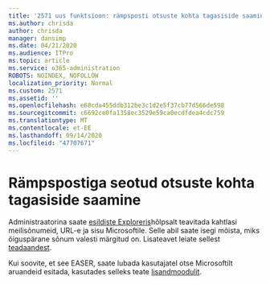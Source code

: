 ```yaml
---
title: '2571 uus funktsioon: rämpsposti otsuste kohta tagasiside saamine'
ms.author: chrisda
author: chrisda
manager: dansimp
ms.date: 04/21/2020
ms.audience: ITPro
ms.topic: article
ms.service: o365-administration
ROBOTS: NOINDEX, NOFOLLOW
localization_priority: Normal
ms.custom: 2571
ms.assetid: ''
ms.openlocfilehash: e68cda455ddb312be3c1d2e5f37cb77d566de598
ms.sourcegitcommit: c6692ce0fa1358ec3529e59ca0ecdfdea4cdc759
ms.translationtype: MT
ms.contentlocale: et-EE
ms.lasthandoff: 09/14/2020
ms.locfileid: "47707671"
---
```

# <a name="get-feedback-about-spam-judgments"></a>Rämpspostiga seotud otsuste kohta tagasiside saamine

Administraatorina saate [esildiste Exploreris](https://protection.office.com/reportsubmission)hõlpsalt teavitada kahtlasi meilisõnumeid, URL-e ja sisu Microsoftile. Selle abil saate isegi mõista, miks õiguspärane sõnum valesti märgitud on. Lisateavet leiate sellest [teadaandest](https://techcommunity.microsoft.com/t5/Security-Privacy-and-Compliance/Empower-security-teams-to-easily-report-suspicious-emails-amp/ba-p/752622).

Kui soovite, et see EASER, saate lubada kasutajatel otse Microsoftilt aruandeid esitada, kasutades selleks teate [lisandmoodulit](https://appsource.microsoft.com/product/office/WA104381180?src=office&tab=Overview).
